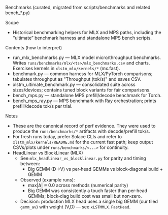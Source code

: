 Benchmarks (curated, migrated from scripts/benchmarks and related bench_*.py)

Scope
- Historical benchmarking helpers for MLX and MPS paths, including the
  “ultimate” benchmark harness and standalone MPS bench scripts.

Contents (how to interpret)
- run_mlx_benchmarks.py — MLX model micro/throughput benchmarks. Writes `runs/benchmarks/mlx/<ts>/mlx_benchmarks.csv` and charts. Exercises kernels in `xlstm_mlx/kernels/*` (mx.fast).
- benchmark.py — common harness for MLX/PyTorch comparisons; tabulates throughput as "Throughput (tok/s)" and saves CSV.
- xlstm_ultimate_benchmark.py — consolidated suite across sizes/devices; contains tuned block variants for fair comparisons.
- bench_mps.py — standalone MPS prefill/decode benchmark for Torch.
- bench_mps_ray.py — MPS benchmark with Ray orchestration; prints prefill/decode tok/s per trial.

Notes
- These are the canonical record of perf evidence. They were used to produce the `runs/benchmarks/*` artifacts with decode/prefill tok/s.
- For fresh runs today, prefer Solace CLIs and refer to `xlstm_mlx/kernels/README.md` for the current fast path; keep output CSVs/plots under `runs/benchmarks/<...>` for continuity.
- HeadLinear vs BlockLinear (MLX)
  - See `mlx_headlinear_vs_blocklinear.py` for parity and timing between:
    - Big GEMM (D→V) vs per‑head GEMMs vs block‑diagonal build + GEMM
  - Observed (example runs):
    - max|Δ| ≈ 0.0 across methods (numerical parity)
    - Big GEMM was consistently a touch faster than per‑head GEMMs; block‑diag build cost was small but non‑zero.
  - Decision: production MLX head uses a single big GEMM (our tiled `gemm_av`) with weight (V,D) — see `xLSTMMLX.FastHead`.
